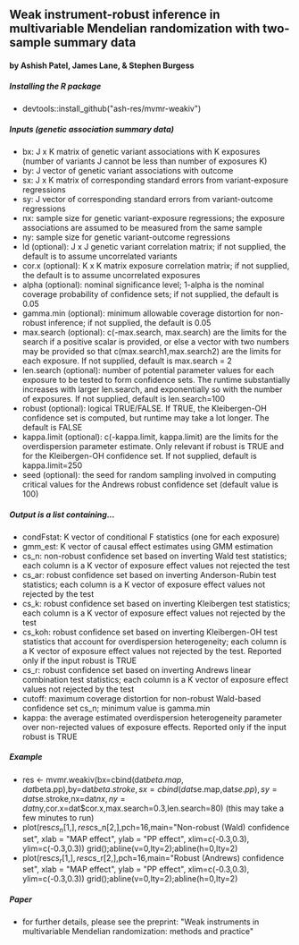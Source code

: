 ## Weak instrument-robust inference in multivariable Mendelian randomization with two-sample summary data ##
#### by Ashish Patel, James Lane, & Stephen Burgess #### 

##### Installing the R package
* devtools::install_github("ash-res/mvmr-weakiv")

##### Inputs (genetic association summary data)
 * bx: J x K matrix of genetic variant associations with K exposures (number of variants J cannot be less than number of exposures K)
 * by: J vector of genetic variant associations with outcome
 * sx: J x K matrix of corresponding standard errors from variant-exposure regressions
 * sy: J vector of corresponding standard errors from variant-outcome regressions
 * nx: sample size for genetic variant-exposure regressions; the exposure associations are assumed to be measured from the same sample
 * ny: sample size for genetic variant-outcome regressions
 * ld (optional): J x J genetic variant correlation matrix; if not supplied, the default is to assume uncorrelated variants
 * cor.x (optional): K x K matrix exposure correlation matrix; if not supplied, the default is to assume uncorrelated exposures
 * alpha (optional): nominal significance level; 1-alpha is the nominal coverage probability of confidence sets; if not supplied, the default is 0.05
 * gamma.min (optional): minimum allowable coverage distortion for non-robust inference; if not supplied, the default is 0.05
 * max.search (optional): c(-max.search, max.search) are the limits for the search if a positive scalar is provided, or else a vector with two numbers may be provided so that c(max.search1,max.search2) are the limits for each exposure. If not supplied, default is max.search = 2
 * len.search (optional): number of potential parameter values for each exposure to be tested to form confidence sets. The runtime substantially increases with larger len.search, and exponentially so with the number of exposures. If not supplied, default is len.search=100
 * robust (optional): logical TRUE/FALSE. If TRUE, the Kleibergen-OH confidence set is computed, but runtime may take a lot longer. The default is FALSE
 * kappa.limit (optional): c(-kappa.limit, kappa.limit) are the limits for the overdispersion parameter estimate. Only relevant if robust is TRUE and for the Kleibergen-OH confidence set. If not supplied, default is kappa.limit=250
 * seed (optional): the seed for random sampling involved in computing critical values for the Andrews robust confidence set (default value is 100)

##### Output is a list containing...
 * condFstat: K vector of conditional F statistics (one for each exposure)
 * gmm_est: K vector of causal effect estimates using GMM estimation
 * cs_n: non-robust confidence set based on inverting Wald test statistics; each column is a K vector of exposure effect values not rejected the test
 * cs_ar: robust confidence set based on inverting Anderson-Rubin test statistics; each column is a K vector of exposure effect values not rejected by the test
 * cs_k: robust confidence set based on inverting Kleibergen test statistics; each column is a K vector of exposure effect values not rejected by the test
 * cs_koh: robust confidence set based on inverting Kleibergen-OH test statistics that account for overdispersion heterogeneity; each column is a K vector of exposure effect values not rejected by the test. Reported only if the input robust is TRUE
 * cs_r: robust confidence set based on inverting Andrews linear combination test statistics; each column is a K vector of exposure effect values not rejected by the test
 * cutoff: maximum coverage distortion for non-robust Wald-based confidence set cs_n; minimum value is gamma.min
 * kappa: the average estimated overdispersion heterogeneity parameter over non-rejected values of exposure effects. Reported only if the input robust is TRUE

##### Example
 * res <- mvmr.weakiv(bx=cbind(dat$beta.map,dat$beta.pp),by=dat$beta.stroke,sx=cbind(dat$se.map,dat$se.pp),sy=dat$se.stroke,nx=dat$nx,ny=dat$ny,cor.x=dat$cor.x,max.search=0.3,len.search=80)
  (this may take a few minutes to run)
 * plot(res$cs_n[1,],res$cs_n[2,],pch=16,main="Non-robust (Wald) confidence set", xlab = "MAP effect", ylab = "PP effect", xlim=c(-0.3,0.3), ylim=c(-0.3,0.3))
   grid();abline(v=0,lty=2);abline(h=0,lty=2)
 * plot(res$cs_r[1,],res$cs_r[2,],pch=16,main="Robust (Andrews) confidence set", xlab = "MAP effect", ylab = "PP effect", xlim=c(-0.3,0.3), ylim=c(-0.3,0.3))
   grid();abline(v=0,lty=2);abline(h=0,lty=2)

   

##### Paper
 * for further details, please see the preprint: "Weak instruments in multivariable Mendelian randomization: methods and practice"
